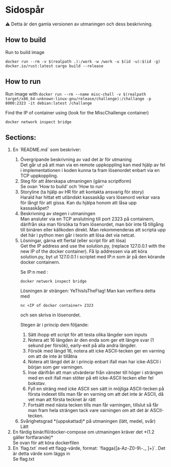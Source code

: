 # Sidospår

:warning: Detta är den gamla versionen av utmaningen och dess beskrivning.

## How to build

Run to build image

```docker run --rm -v $(realpath .):/work -w /work -u $(id -u):$(id -g) docker.io/rust:latest cargo build --release```

## How to run

Run image with
```docker run --rm --name misc-chall -v $(realpath target/x86_64-unknown-linux-gnu/release/challenge):/challange -p 8000:2323 -it debian:latest /challange```

Find the IP of container using (look for the MiscChallenge container)

```docker network inspect bridge```

## Sections:

<ol> <li>En `README.md` som beskriver:</li>
 <ol>
 <li>Övergripande beskrivning av vad det är för utmaning</li>
    Det går ut på att man via en remote uppkoppling kan med hjälp av fel i implementationen i koden kunna ta fram lösenordet enbart via en TCP uppkoppling.

 <li>Steg för att återskapa utmaningen (gärna scriptform)</li>
    Se ovan 'How to build' och 'How to run'
 <li>Storyline (ta hjälp av HR för att kontakta ansvarig för story)</li>
    Harald har hittat ett utländskt kassaskåp vars lösenord verkar vara för långt för att gissa. Kan du hjälpa honom att låsa upp kassaskåpet?
 <li>Beskrivning av stegen i utmaningen</li>
    Man ansluter via en TCP anslutning till port 2323 på containern, därifrån ska man försöka ta fram lösenordet, man bör inte få tillgång till binären eller källkoden direkt. Man rekommenderas att scripta upp det här i python men går i teorin att lösa det via netcat.
 <li>Lösningar, gärna ett flertal (eller script för att lösa)</li>
Get the IP address and use the solution.py, (replace 127.0.0.1 with the new IP of the docker container).
Få Ip addressen via att köra solution.py, byt ut 127.0.0.1 i scriptet med IP:n som är på den körande docker containern.

Se IP:n med :

```docker network inspect bridge```

Lösningen är strängen: YeThisIsTheFlag!
Man kan verifiera detta med

```nc <IP of docker container> 2323```

och sen skriva in lösenordet.

Stegen är i princip dem följande:
<ol>
<li>Sätt ihopp ett script för att testa olika längder som inputs</li>
<li>Notera att 16 längden är den enda som ger ett längre svar (1 sekund per försök), early-exit på alla andra längder.</li>
<li>Försök med längd 16, notera att icke ASCII-tecken ger en varning om att de inte är tillåtna</li>
<li>Notera att längd det är i princip enbart ifall man har icke-ASCII i början som ger varningen.</li>
<li>Inse därifrån att man utvärderar från vänster till höger i strängen med en exit ifall man stöter på ett icke-ASCII tecken eller fel bokstav.</li>
<li>Fyll en sträng med icke ASCII sen sätt in möjliga ASCII-tecken på första indexet tills man får en varning om att det inte är ASCII, då vet man att första tecknet är rätt</li>
<li>Fortsätt med nästa tecken tills man får varningen, tillslut så får man fram hela strängen tack vare varningen om att det är ASCII-tecken.</li>
</ol>
 <li>Svårighetsgrad *(uppskattad)* på utmaningen (lätt, medel, svår)</li>
 Lätt
 </ol>
 <li>En färdig binär/fil/docker-compose om utmaningen kräver det *(1.2 gäller fortfarande)*</li>
 Se ovan för att köra dockerfilen
 <li>En `flag.txt` med ett flagg-värde, format: `flagga{[a-Az-Z0-9\-._ ]+}`. Det är detta värde som läggs in</li>
   Se flag.txt
 </ol>

